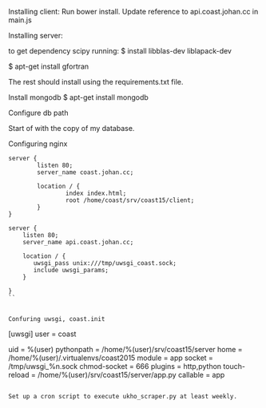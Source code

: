 
Installing client:
Run bower install.
Update reference to api.coast.johan.cc in main.js

Installing server:

to get dependency scipy running:
$ install libblas-dev liblapack-dev

$ apt-get install gfortran

The rest should install using the requirements.txt file.

Install mongodb
$ apt-get install mongodb

Configure db path 

Start of with the copy of my database.

Configuring nginx

```
server {
        listen 80;
        server_name coast.johan.cc;

        location / {
                index index.html;
                root /home/coast/srv/coast15/client;
        }
}

server {
    listen 80;
    server_name api.coast.johan.cc;

    location / {
       uwsgi_pass unix:///tmp/uwsgi_coast.sock;
       include uwsgi_params;
    }

}
``


Confuring uwsgi, coast.init

```
[uwsgi]
user = coast

uid = %(user)
pythonpath = /home/%(user)/srv/coast15/server
home = /home/%(user)/.virtualenvs/coast2015
module = app
socket = /tmp/uwsgi_%n.sock
chmod-socket = 666
plugins = http,python
touch-reload = /home/%(user)/srv/coast15/server/app.py
callable = app
```

Set up a cron script to execute ukho_scraper.py at least weekly.





